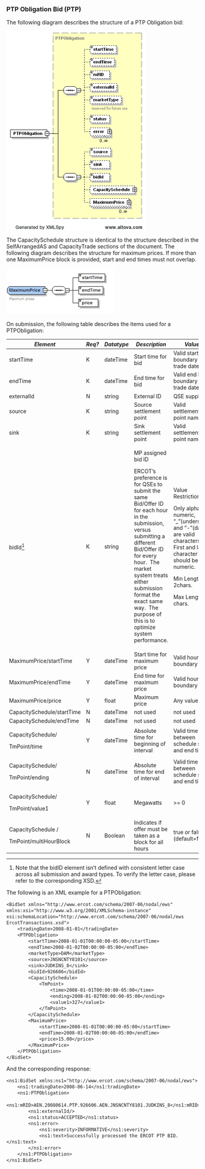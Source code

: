 ### PTP Obligation Bid (PTP)

The following diagram describes the structure of a PTP Obligation bid:

![PTPOblication Structure](../Images/PTPObligationBid_Structure.png)

The CapacitySchedule structure is identical to the structure described
in the SelfArrangedAS and CapacityTrade sections of the document. The 
following diagram describes the structure for maximum prices. If more 
than one MaximumPrice block is provided, start and end times must not 
overlap.

![MaximumPrice Sub-Structure](../Images/MaximumPrice_Sub-Structure.jpeg)

On submission, the following table describes the items used for a
PTPObligation:

<table style="width:100%;">
<colgroup>
<col style="width: 30%" />
<col style="width: 12%" />
<col style="width: 15%" />
<col style="width: 19%" />
<col style="width: 21%" />
</colgroup>
<thead>
<tr class="header">
<th><em>Element</em></th>
<th><em>Req?</em></th>
<th><em>Datatype</em></th>
<th><em>Description</em></th>
<th><em>Values</em></th>
</tr>
</thead>
<tbody>
<tr class="odd">
<td>startTime</td>
<td>K</td>
<td>dateTime</td>
<td>Start time for bid</td>
<td>Valid start hour boundary for trade date</td>
</tr>
<tr class="even">
<td>endTime</td>
<td>K</td>
<td>dateTime</td>
<td>End time for bid</td>
<td>Valid end hour boundary for trade date</td>
</tr>
<tr class="odd">
<td>externalId</td>
<td>N</td>
<td>string</td>
<td>External ID</td>
<td>QSE supplied</td>
</tr>
<tr class="even">
<td>source</td>
<td>K</td>
<td>string</td>
<td>Source settlement point</td>
<td>Valid settlement point name</td>
</tr>
<tr class="odd">
<td>sink</td>
<td>K</td>
<td>string</td>
<td>Sink settlement point</td>
<td>Valid settlement point name</td>
</tr>
<tr class="even">
<td>bidId<a href="#fn1" class="footnote-ref" id="fnref1"
role="doc-noteref"><sup>1</sup></a></td>
<td>K</td>
<td>string</td>
<td><p>MP assigned bid ID</p>
<p>ERCOT’s preference is for QSEs to submit the same Bid/Offer ID for
each hour in the submission, versus submitting a different Bid/Offer ID
for every hour.  The market system treats either submission format the
exact same way.  The purpose of this is to optimize system
performance.</p></td>
<td><p>Value Restrictions:</p>
<p>Only alpha numeric, “_”(underscore) and “-“(dash) are valid
characters. First and last character should be alpha numeric.</p>
<p>Min Length: 2chars.</p>
<p>Max Length: 12 chars.</p></td>
</tr>
<tr class="odd">
<td>MaximumPrice/startTime</td>
<td>Y</td>
<td>dateTime</td>
<td>Start time for maximum price</td>
<td>Valid hour boundary</td>
</tr>
<tr class="even">
<td>MaximumPrice/endTime</td>
<td>Y</td>
<td>dateTime</td>
<td>End time for maximum price</td>
<td>Valid hour boundary</td>
</tr>
<tr class="odd">
<td>MaximumPrice/price</td>
<td>Y</td>
<td>float</td>
<td>Maximum price</td>
<td>Any value</td>
</tr>
<tr class="even">
<td>CapacitySchedule/startTime</td>
<td>N</td>
<td>dateTime</td>
<td>not used</td>
<td>not used</td>
</tr>
<tr class="odd">
<td>CapacitySchedule/endTime</td>
<td>N</td>
<td>dateTime</td>
<td>not used</td>
<td>not used</td>
</tr>
<tr class="even">
<td><p>CapacitySchedule/</p>
<p>TmPoint/time</p></td>
<td>Y</td>
<td>dateTime</td>
<td>Absolute time for beginning of interval</td>
<td>Valid time between schedule start and end times</td>
</tr>
<tr class="odd">
<td><p>CapacitySchedule/</p>
<p>TmPoint/ending</p></td>
<td>N</td>
<td>dateTime</td>
<td>Absolute time for end of interval</td>
<td>Valid time between schedule start and end times</td>
</tr>
<tr class="even">
<td><p>CapacitySchedule/</p>
<p>TmPoint/value1</p></td>
<td>Y</td>
<td>float</td>
<td>Megawatts</td>
<td>&gt;= 0</td>
</tr>
<tr class="odd">
<td><p>CapacitySchedule /</p>
<p>TmPoint/multiHourBlock</p></td>
<td>N</td>
<td>Boolean</td>
<td>Indicates if offer must be taken as a block for all hours</td>
<td>true or false (default=false)</td>
</tr>
</tbody>
</table>
<aside id="footnotes" class="footnotes footnotes-end-of-document"
role="doc-endnotes">
<hr />
<ol>
<li id="fn1"><p>Note that the bidID element isn’t defined with
consistent letter case across all submission and award types. To verify
the letter case, please refer to the corresponding XSD.<a href="#fnref1"
class="footnote-back" role="doc-backlink">↩︎</a></p></li>
</ol>
</aside>

The following is an XML example for a PTPObligation:

~~~
<BidSet xmlns="http://www.ercot.com/schema/2007-06/nodal/ews" xmlns:xsi="http://www.w3.org/2001/XMLSchema-instance" xsi:schemaLocation="http://www.ercot.com/schema/2007-06/nodal/ews ErcotTransactions.xsd">
    <tradingDate>2008-01-01</tradingDate>
    <PTPObligation>
        <startTime>2008-01-01T00:00:00-05:00</startTime>
        <endTime>2008-01-02T00:00:00-05:00</endTime>
        <marketType>DAM</marketType>
        <source>JNSNCNTY8101</source>
        <sink>JUDKINS_8</sink>
        <bidId>926606</bidId>
        <CapacitySchedule>
            <TmPoint>
                <time>2008-01-01T00:00:00-05:00</time>
                <ending>2008-01-02T00:00:00-05:00</ending>
                <value1>327</value1>
            </TmPoint>
        </CapacitySchedule>
        <MaximumPrice>
            <startTime>2008-01-01T00:00:00-05:00</startTime>
            <endTime>2008-01-02T00:00:00-05:00</endTime>
            <price>15.00</price>
        </MaximumPrice>
    </PTPObligation>
</BidSet>
~~~

And the corresponding response:

~~~
<ns1:BidSet xmlns:ns1="http://www.ercot.com/schema/2007-06/nodal/ews">
    <ns1:tradingDate>2008-06-14</ns1:tradingDate>
    <ns1:PTPObligation>
        <ns1:mRID>AEN.20080614.PTP.926606.AEN.JNSNCNTY8101.JUDKINS_8</ns1:mRID>
        <ns1:externalId/>
        <ns1:status>ACCEPTED</ns1:status>
        <ns1:error>
            <ns1:severity>INFORMATIVE</ns1:severity>
            <ns1:text>Successfully processed the ERCOT PTP BID.</ns1:text>
        </ns1:error>
    </ns1:PTPObligation>
</ns1:BidSet>
~~~
